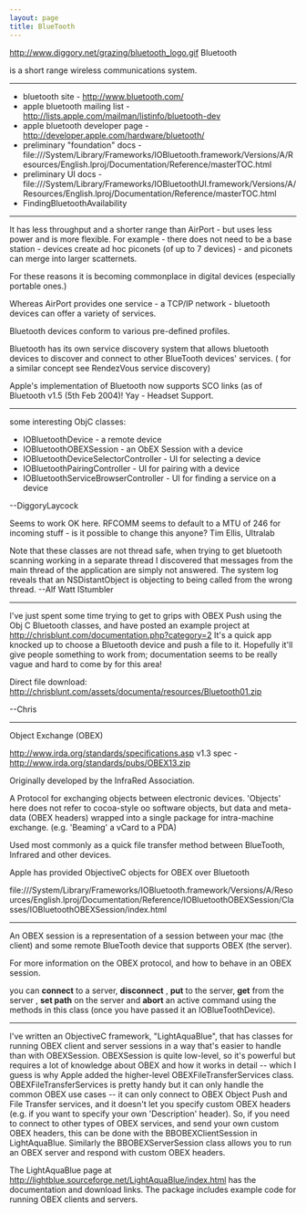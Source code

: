 ```yaml
---
layout: page
title: BlueTooth
---
```




http://www.diggory.net/grazing/bluetooth_logo.gif Bluetooth 

is a short range wireless communications system.

----

* bluetooth site - http://www.bluetooth.com/
* apple bluetooth mailing list - http://lists.apple.com/mailman/listinfo/bluetooth-dev
* apple bluetooth developer page - http://developer.apple.com/hardware/bluetooth/
* preliminary "foundation" docs - file:///System/Library/Frameworks/IOBluetooth.framework/Versions/A/Resources/English.lproj/Documentation/Reference/masterTOC.html
* preliminary UI docs - file:///System/Library/Frameworks/IOBluetoothUI.framework/Versions/A/Resources/English.lproj/Documentation/Reference/masterTOC.html
* FindingBluetoothAvailability

----

It has less throughput and a shorter range than AirPort - but uses less power and is more flexible.  For example - there does not need to be a base station - devices create ad hoc piconets (of up to 7 devices) - and piconets  can merge into larger scatternets.

For these reasons it is becoming commonplace in digital devices (especially portable ones.)

Whereas AirPort provides one service - a TCP/IP network - bluetooth devices can offer a variety of services.

Bluetooth devices conform to various pre-defined profiles.

Bluetooth has its own service discovery system that allows bluetooth devices to discover and connect to other BlueTooth devices' services. ( for a similar concept see RendezVous service discovery)

Apple's implementation of Bluetooth now supports SCO links (as of Bluetooth v1.5 (5th Feb 2004)!  Yay - Headset Support.

----
some interesting ObjC classes:

* IOBluetoothDevice - a remote device
* IOBluetoothOBEXSession - an ObEX Session with a device
* IOBluetoothDeviceSelectorController - UI for selecting a device
* IOBluetoothPairingController - UI for pairing with a device
* IOBluetoothServiceBrowserController - UI for finding a service on a device
  



--DiggoryLaycock

Seems to work OK here. RFCOMM seems to default to a MTU of 246 for incoming stuff - is it possible to change this anyone? Tim Ellis, Ultralab

Note that these classes are not thread safe, when trying to get bluetooth scanning working in a separate thread I discovered that messages from the main thread of the application are simply not answered. The system log reveals that an NSDistantObject is objecting to being called from the wrong thread. --Alf Watt IStumbler

----

I've just spent some time trying to get to grips with OBEX Push using the Obj C Bluetooth classes, and have posted an example project at http://chrisblunt.com/documentation.php?category=2 It's a quick app knocked up to choose a Bluetooth device and push a file to it. Hopefully it'll give people something to work from; documentation seems to be really vague and hard to come by for this area!

Direct file download: http://chrisblunt.com/assets/documenta/resources/Bluetooth01.zip

--Chris

----

Object Exchange (OBEX)

http://www.irda.org/standards/specifications.asp
v1.3 spec - http://www.irda.org/standards/pubs/OBEX13.zip

Originally developed by the InfraRed Association.  

A Protocol for exchanging objects between electronic devices.  'Objects' here does not refer to cocoa-style oo software objects, but data and meta-data (OBEX headers) wrapped into a single package for intra-machine exchange. (e.g. 'Beaming' a vCard to a PDA)

Used most commonly as a quick file transfer method between BlueTooth, Infrared and other devices.

Apple has provided ObjectiveC objects for OBEX over Bluetooth

file:///System/Library/Frameworks/IOBluetooth.framework/Versions/A/Resources/English.lproj/Documentation/Reference/IOBluetoothOBEXSession/Classes/IOBluetoothOBEXSession/index.html

----

An OBEX session is a representation of a  session between your mac (the client) and some remote BlueTooth device that supports OBEX (the server).

For more information on the OBEX protocol, and how to behave in an OBEX session.

you can **connect**  to a server, **disconnect** , **put** to the server, **get** from the server  , **set path** on the server  and **abort** an active command using the methods in this class (once you have passed it an IOBlueToothDevice).

----

I've written an ObjectiveC framework, "LightAquaBlue", that has classes for running OBEX client and server sessions in a way that's easier to handle than with OBEXSession. OBEXSession is quite low-level, so it's powerful but requires a lot of knowledge about OBEX and how it works in detail -- which I guess is why Apple added the higher-level OBEXFileTransferServices class. OBEXFileTransferServices is pretty handy but it can only handle the common OBEX use cases -- it can only connect to OBEX Object Push and File Transfer services, and it doesn't let you specify custom OBEX headers (e.g. if you want to specify your own 'Description' header). So, if you need to connect to other types of OBEX services, and send your own custom OBEX headers, this can be done with the BBOBEXClientSession in LightAquaBlue. Similarly the BBOBEXServerSession class allows you to run an OBEX server and respond with custom OBEX headers.

The LightAquaBlue page at http://lightblue.sourceforge.net/LightAquaBlue/index.html has the documentation and download links. The package includes example code for running OBEX clients and servers.

